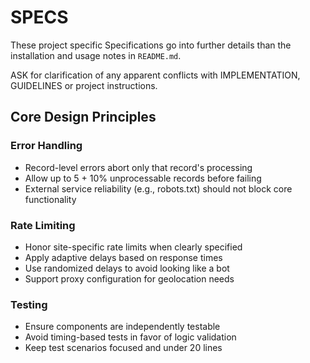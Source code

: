 SPECS
=====

These project specific Specifications go into further details than the
installation and usage notes in `README.md`.

ASK for clarification of any apparent conflicts with IMPLEMENTATION, GUIDELINES or project instructions.

## Core Design Principles

### Error Handling
- Record-level errors abort only that record's processing
- Allow up to 5 + 10% unprocessable records before failing
- External service reliability (e.g., robots.txt) should not block core functionality

### Rate Limiting
- Honor site-specific rate limits when clearly specified
- Apply adaptive delays based on response times
- Use randomized delays to avoid looking like a bot
- Support proxy configuration for geolocation needs

### Testing
- Ensure components are independently testable
- Avoid timing-based tests in favor of logic validation
- Keep test scenarios focused and under 20 lines
